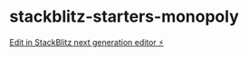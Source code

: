 # stackblitz-starters-monopoly

[Edit in StackBlitz next generation editor ⚡️](https://stackblitz.com/~/github.com/HXWXH/stackblitz-starters-monopoly)